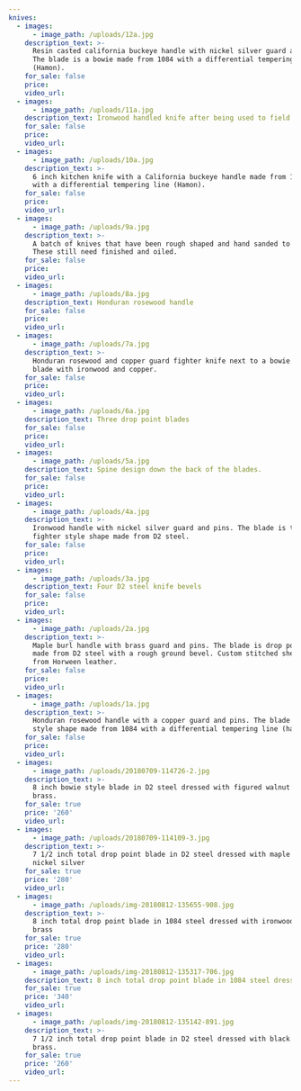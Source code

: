 ```yaml
---
knives:
  - images:
      - image_path: /uploads/12a.jpg
    description_text: >-
      Resin casted california buckeye handle with nickel silver guard and pins.
      The blade is a bowie made from 1084 with a differential tempering line
      (Hamon).
    for_sale: false
    price:
    video_url:
  - images:
      - image_path: /uploads/11a.jpg
    description_text: Ironwood handled knife after being used to field dress an elk
    for_sale: false
    price:
    video_url:
  - images:
      - image_path: /uploads/10a.jpg
    description_text: >-
      6 inch kitchen knife with a California buckeye handle made from 1084 steel
      with a differential tempering line (Hamon).
    for_sale: false
    price:
    video_url:
  - images:
      - image_path: /uploads/9a.jpg
    description_text: >-
      A batch of knives that have been rough shaped and hand sanded to 120 grit.
      These still need finished and oiled.
    for_sale: false
    price:
    video_url:
  - images:
      - image_path: /uploads/8a.jpg
    description_text: Honduran rosewood handle
    for_sale: false
    price:
    video_url:
  - images:
      - image_path: /uploads/7a.jpg
    description_text: >-
      Honduran rosewood and copper guard fighter knife next to a bowie style
      blade with ironwood and copper.
    for_sale: false
    price:
    video_url:
  - images:
      - image_path: /uploads/6a.jpg
    description_text: Three drop point blades
    for_sale: false
    price:
    video_url:
  - images:
      - image_path: /uploads/5a.jpg
    description_text: Spine design down the back of the blades.
    for_sale: false
    price:
    video_url:
  - images:
      - image_path: /uploads/4a.jpg
    description_text: >-
      Ironwood handle with nickel silver guard and pins. The blade is the
      fighter style shape made from D2 steel.
    for_sale: false
    price:
    video_url:
  - images:
      - image_path: /uploads/3a.jpg
    description_text: Four D2 steel knife bevels
    for_sale: false
    price:
    video_url:
  - images:
      - image_path: /uploads/2a.jpg
    description_text: >-
      Maple burl handle with brass guard and pins. The blade is drop point shape
      made from D2 steel with a rough ground bevel. Custom stitched sheath made
      from Horween leather.
    for_sale: false
    price:
    video_url:
  - images:
      - image_path: /uploads/1a.jpg
    description_text: >-
      Honduran rosewood handle with a copper guard and pins. The blade is bowie
      style shape made from 1084 with a differential tempering line (hamon).
    for_sale: false
    price:
    video_url:
  - images:
      - image_path: /uploads/20180709-114726-2.jpg
    description_text: >-
      8 inch bowie style blade in D2 steel dressed with figured walnut and
      brass.
    for_sale: true
    price: '260'
    video_url:
  - images:
      - image_path: /uploads/20180709-114109-3.jpg
    description_text: >-
      7 1/2 inch total drop point blade in D2 steel dressed with maple burl and
      nickel silver
    for_sale: true
    price: '280'
    video_url:
  - images:
      - image_path: /uploads/img-20180812-135655-908.jpg
    description_text: >-
      8 inch total drop point blade in 1084 steel dressed with ironwood and
      brass
    for_sale: true
    price: '280'
    video_url:
  - images:
      - image_path: /uploads/img-20180812-135317-706.jpg
    description_text: 8 inch total drop point blade in 1084 steel dressed with antler and copper
    for_sale: true
    price: '340'
    video_url:
  - images:
      - image_path: /uploads/img-20180812-135142-891.jpg
    description_text: >-
      7 1/2 inch total drop point blade in D2 steel dressed with black ash and
      brass.
    for_sale: true
    price: '260'
    video_url:
---
```


